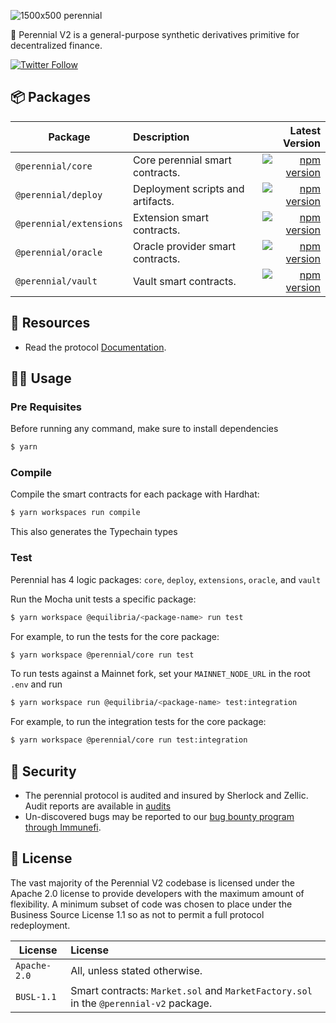 ![1500x500 perennial](https://github.com/equilibria-xyz/perennial-v2/assets/747165/ef24cb94-b774-428f-9a5f-7ee7b347a36c)

🌸 Perennial V2 is a general-purpose synthetic derivatives primitive for decentralized finance.

[![Twitter Follow](https://img.shields.io/twitter/follow/perenniallabs?style=for-the-badge)](https://x.com/perenniallabs)

## 📦 Packages

| Package                 | Description                       |                                                                                                                               Latest Version |
| ----------------------- | :-------------------------------- | -------------------------------------------------------------------------------------------------------------------------------------------: |
| `@perennial/core`       | Core perennial smart contracts.   |                                 [![npm version](https://badge.fury.io/js/@perennial%2Fcore.svg)](https://badge.fury.io/js/@perennial%2Fcore) |
| `@perennial/deploy`     | Deployment scripts and artifacts. |         [![npm version](https://badge.fury.io/js/@perennial%2Fperennial/deploy.svg)](https://badge.fury.io/js/@perennial%2Fperennial/deploy) |
| `@perennial/extensions` | Extension smart contracts.        | [![npm version](https://badge.fury.io/js/@perennial%2Fperennial/extensions.svg)](https://badge.fury.io/js/@perennial%2Fperennial/extensions) |
| `@perennial/oracle`     | Oracle provider smart contracts.  |         [![npm version](https://badge.fury.io/js/@perennial%2Fperennial/oracle.svg)](https://badge.fury.io/js/@perennial%2Fperennial/oracle) |
| `@perennial/vault`      | Vault smart contracts.            |           [![npm version](https://badge.fury.io/js/@perennial%2Fperennial/vault.svg)](https://badge.fury.io/js/@perennial%2Fperennial/vault) |

## 🔗 Resources

- Read the protocol [Documentation](https://docs.perennial.finance/).

## 👨‍💻 Usage

### Pre Requisites

Before running any command, make sure to install dependencies

```sh
$ yarn
```

### Compile

Compile the smart contracts for each package with Hardhat:

```sh
$ yarn workspaces run compile
```

This also generates the Typechain types

### Test

Perennial has 4 logic packages: `core`, `deploy`, `extensions`, `oracle`, and `vault`

Run the Mocha unit tests a specific package:

```sh
$ yarn workspace @equilibria/<package-name> run test
```

For example, to run the tests for the core package:

```sh
$ yarn workspace @perennial/core run test
```

To run tests against a Mainnet fork, set your `MAINNET_NODE_URL` in the root `.env` and run

```sh
$ yarn workspace run @equilibria/<package-name> test:integration
```

For example, to run the integration tests for the core package:

```sh
$ yarn workspace @perennial/core run test:integration
```

## 🔐 Security

- The perennial protocol is audited and insured by Sherlock and Zellic. Audit reports are available in [audits](audits)
- Un-discovered bugs may be reported to our [bug bounty program through Immunefi](https://immunefi.com/bounty/perennial/).

## 📜 License

The vast majority of the Perennial V2 codebase is licensed under the Apache 2.0 license to provide developers with the maximum amount of flexibility. A minimum subset of code was chosen to place under the Business Source License 1.1 so as not to permit a full protocol redeployment.

| License      | License                                                                               |
| ------------ | :------------------------------------------------------------------------------------ |
| `Apache-2.0` | All, unless stated otherwise.                                                         |
| `BUSL-1.1`   | Smart contracts: `Market.sol` and `MarketFactory.sol` in the `@perennial-v2` package. |
